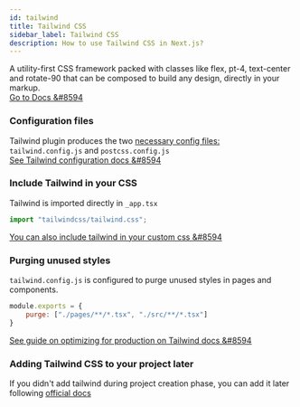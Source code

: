 ```yaml
---
id: tailwind
title: Tailwind CSS
sidebar_label: Tailwind CSS
description: How to use Tailwind CSS in Next.js?
---
```


A utility-first CSS framework packed with classes like flex, pt-4, text-center and rotate-90 that can be composed to build any design, directly in your markup.  
[Go to Docs &#8594](https://tailwindcss.com/docs)

### Configuration files
Tailwind plugin produces the two [necessary config files:](https://tailwindcss.com/docs/guides/nextjs#create-your-configuration-files) `tailwind.config.js` and `postcss.config.js`  
[See Tailwind configuration docs &#8594](https://tailwindcss.com/docs/configuration)

### Include Tailwind in your CSS
Tailwind is imported directly in `_app.tsx`

```js title="pages/_app.tsx"
import "tailwindcss/tailwind.css";
```
[You can also include tailwind in your custom css &#8594](https://tailwindcss.com/docs/guides/nextjs#include-tailwind-in-your-css)

### Purging unused styles
`tailwind.config.js` is configured to purge unused styles in pages and components.

```js title="tailwind.config.js"
module.exports = {
    purge: ["./pages/**/*.tsx", "./src/**/*.tsx"]
}
```
[See guide on optimizing for production on Tailwind docs &#8594](https://tailwindcss.com/docs/optimizing-for-production)

### Adding Tailwind CSS to your project later
If you didn't add tailwind during project creation phase, you can add it later following [official docs](https://tailwindcss.com/docs/installation)